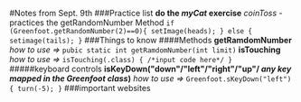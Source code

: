 #Notes from Sept. 9th
###Practice list
**do the _myCat_ exercise**
    *coinToss* - practices the getRandomNumber Method
        `if (Greenfoot.getRandomNumber(2)==0){
            setImage(heads);
        }
        else {
            setimage(tails);
        }`
###Things to know
####Methods
    **getRamdomNumber**
        *how to use =>* `pubic static int getRamdomNumber(int limit)`
    **isTouching**
        *how to use =>* `isTouching(.class) {
            /*input code here*/
            }`
#####keyboard controls
    **isKeyDown("down"/"left"/"right"/"up"/ _any key mapped in the Greenfoot class_)**
        *how to use =>*
            `Greenfoot.sKeyDown("left"){
                turn(-5);
            }`
###important websites
